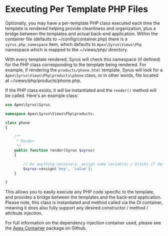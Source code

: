 
# Executing Per Template PHP Files

Optionally, you may have a per-template PHP class executed each time the template is rendered helping provide cleanliness and organization, plus a bridge between the templates and actual back-end application.  Within the container file (defaults to ~/config/container.php) there is a `syrus.php_namespace` item, which defaults to `Apex\Syrus\Views\Php` namespace which is mapped to the ~/views/php/ directory.

With every template rendered, Syrus will check this namespace (if defined) for the PHP class corresponding to the template being rendered.  For example, if rendering the `products/phone.html` template, Syrus will look for a `Apex\Syrus\Views\Php\products\phone` class, or in other words, file located at ~/views/php/products/phone.php.

If the PHP class exists, it will be instantiated and the `render()` method will be called.  Here's an example class:

~~~php
use Apex\Syrus\Syrus

namespace Apex\Syrus\Views\Php\products;

class phone
{

    /**
     * Render
     */ 
    public function render(Syrus $syrus)
    {

        // Do anything necessary, assign some variables / blocks if desired
        $syrus->assign('key', 'value');
    }

}
~~~

This allows you to easily execute any PHP code specific to the template, and provides a bridge between the templates and the back-end application.  Please note, this class is instantiated and method called via the DI container, meaning it does also fully support any desired constructor / method / attribute injection.

For full information on the dependency injection container used, please see the [Apex Container](https://github.com/apexpl/container) package on Github.





